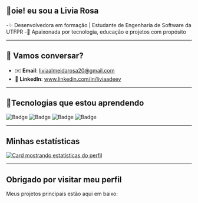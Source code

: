 ## 👋oie! eu sou a Livia Rosa

-✨ Desenvolvedora em formação | Estudante de Engenharia de Software da UTFPR
-🎯 Apaixonada por tecnologia, educação e projetos com propósito  

---
## 💬 Vamos conversar?

- ✉️ **Email**: liviaalmeidarosa20@gmail.com
- 💼 **LinkedIn**: www.linkedin.com/in/liviaadeev

---
## 🚀Tecnologias que estou aprendendo
![Badge](https://img.shields.io/badge/-HTML-pink?logo=html5&logoColor=black&style=for-the-badge)
![Badge](https://img.shields.io/badge/-CSS-yellow?logo=css&logoColor=black&style=for-the-badge)
![Badge](https://img.shields.io/badge/-MYSQL-purple?logo=mysql&logoColor=black&style=for-the-badge)
![Badge](https://img.shields.io/badge/-C-grey?logo=c&logoColor=black&style=for-the-badge)

---

## Minhas estatísticas
[![Card mostrando estatísticas do perfil](https://github-profile-summary-cards.vercel.app/api/cards/profile-details?username=liviaRosaa&theme=solarized_dark)](#)

---
## Obrigado por visitar meu perfil
Meus projetos principais estão aqui em baixo:

